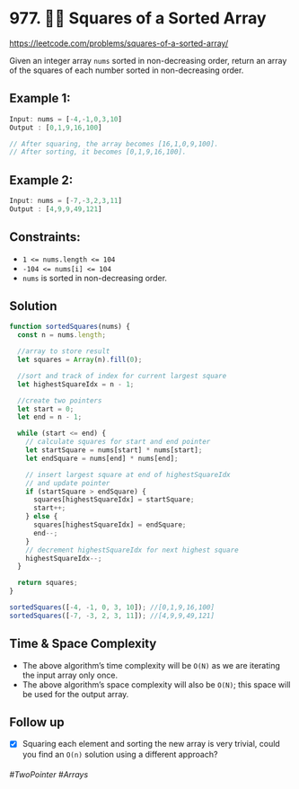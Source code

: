 # 977. 🧙‍♀️ Squares of a Sorted Array
https://leetcode.com/problems/squares-of-a-sorted-array/

Given an integer array `nums` sorted in non-decreasing order, return an array of the squares of each number sorted in non-decreasing order.
## Example 1:
```js
Input: nums = [-4,-1,0,3,10]
Output : [0,1,9,16,100]

// After squaring, the array becomes [16,1,0,9,100].
// After sorting, it becomes [0,1,9,16,100].
```
### 

## Example 2:
```js
Input: nums = [-7,-3,2,3,11]
Output : [4,9,9,49,121]
```

## Constraints:

- `1 <= nums.length <= 104`
- `-104 <= nums[i] <= 104`
- `nums` is sorted in non-decreasing order.

## Solution

````ts
function sortedSquares(nums) {
  const n = nums.length;

  //array to store result
  let squares = Array(n).fill(0);

  //sort and track of index for current largest square
  let highestSquareIdx = n - 1;

  //create two pointers
  let start = 0;
  let end = n - 1;

  while (start <= end) {
    // calculate squares for start and end pointer
    let startSquare = nums[start] * nums[start];
    let endSquare = nums[end] * nums[end];

    // insert largest square at end of highestSquareIdx
    // and update pointer
    if (startSquare > endSquare) {
      squares[highestSquareIdx] = startSquare;
      start++;
    } else {
      squares[highestSquareIdx] = endSquare;
      end--;
    }
    // decrement highestSquareIdx for next highest square
    highestSquareIdx--;
  }

  return squares;
}

sortedSquares([-4, -1, 0, 3, 10]); //[0,1,9,16,100]
sortedSquares([-7, -3, 2, 3, 11]); //[4,9,9,49,121]

````

## Time & Space Complexity
- The above algorithm’s time complexity will be `O(N)` as we are iterating the input array only once.
- The above algorithm’s space complexity will also be `O(N)`; this space will be used for the output array.

## Follow up
- [x] Squaring each element and sorting the new array is very trivial, could you find an `O(n)` solution using a different approach?

###### #TwoPointer #Arrays

